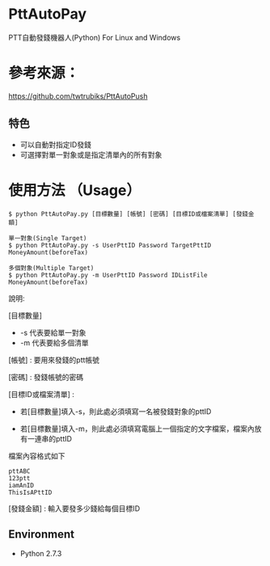 # PttAutoPay
PTT自動發錢機器人(Python) For Linux and Windows

# 參考來源：
https://github.com/twtrubiks/PttAutoPush

## 特色
* 可以自動對指定ID發錢
* 可選擇對單一對象或是指定清單內的所有對象

# 使用方法 （Usage）
```
$ python PttAutoPay.py [目標數量] [帳號] [密碼] [目標ID或檔案清單] [發錢金額]

單一對象(Single Target)
$ python PttAutoPay.py -s UserPttID Password TargetPttID MoneyAmount(beforeTax)

多個對象(Multiple Target)
$ python PttAutoPay.py -m UserPttID Password IDListFile MoneyAmount(beforeTax)

```

說明:

[目標數量] 
* -s 代表要給單一對象
* -m 代表要給多個清單

[帳號] : 要用來發錢的ptt帳號

[密碼] : 發錢帳號的密碼

[目標ID或檔案清單] : 
* 若[目標數量]填入-s，則此處必須填寫一名被發錢對象的pttID

* 若[目標數量]填入-m，則此處必須填寫電腦上一個指定的文字檔案，檔案內放有一連串的pttID

檔案內容格式如下
```
pttABC
123ptt
iamAnID
ThisIsAPttID

```
[發錢金額] : 輸入要發多少錢給每個目標ID

## Environment
* Python 2.7.3

